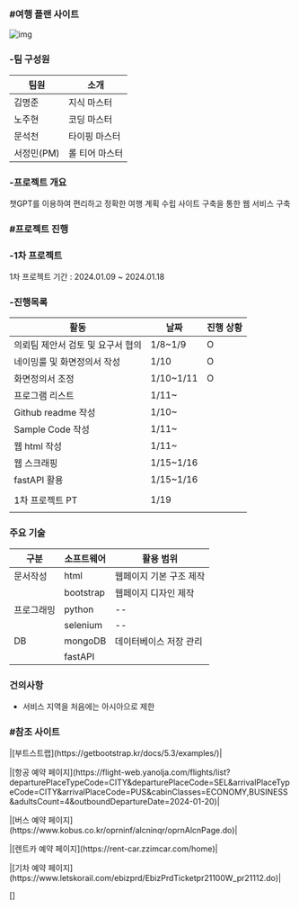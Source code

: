 ### #여행 플랜 사이트

![img](https://github.com/nohjuhyeon/AI_L.K.J/assets/151099231/be4e13da-8bc0-4ce7-a11b-dc324bb60089)

### -팀 구성원 

|팀원|소개|
|--|--|
|김명준|지식 마스터|
|노주현|코딩 마스터|
|문석천|타이핑 마스터|
|서정민(PM)|롤 티어 마스터|

### -프로젝트 개요
<p> 챗GPT를 이용하여 편리하고 정확한 여행 계획 수립 사이트 구축을 통한 웹 서비스 구축 </p>

### #프로젝트 진행

### -1차 프로젝트 

<p> 1차 프로젝트 기간 : 2024.01.09 ~ 2024.01.18 </p>

### -진행목록

|활동|날짜|진행 상황|
|--|--|--|
|의뢰팀 제안서 검토 및 요구서 협의|1/8~1/9|O|
|네이밍룰 및 화면정의서 작성|1/10|O|
|화면정의서 조정|1/10~1/11|O|
|프로그램 리스트|1/11~||
|Github readme 작성|1/10~||
|Sample Code 작성|1/11~||
|웹 html 작성|1/11~||
|웹 스크래핑|1/15~1/16||
|fastAPI 활용|1/15~1/16||
||||
|1차 프로젝트 PT|1/19||
||||

### 주요 기술

|구분|소프트웨어|활용 범위|
|--|--|--|
|문서작성|html|웹페이지 기본 구조 제작|
||bootstrap|웹페이지 디자인 제작|
|프로그래밍|python|--|
||selenium|--|
|DB|mongoDB|데이터베이스 저장 관리|
||fastAPI||


### 건의사항
- 서비스 지역을 처음에는 아시아으로 제한

### #참조 사이트

<p> |[부트스트랩](https://getbootstrap.kr/docs/5.3/examples/)| </p>
<p> |[항공 예약 페이지](https://flight-web.yanolja.com/flights/list?departurePlaceTypeCode=CITY&departurePlaceCode=SEL&arrivalPlaceTypeCode=CITY&arrivalPlaceCode=PUS&cabinClasses=ECONOMY,BUSINESS&adultsCount=4&outboundDepartureDate=2024-01-20)| </p>
<p> |[버스 예약 페이지](https://www.kobus.co.kr/oprninf/alcninqr/oprnAlcnPage.do)| </p>
<p> |[렌트카 예약 페이지](https://rent-car.zzimcar.com/home)| </p>
<p> |[기차 예약 페이지](https://www.letskorail.com/ebizprd/EbizPrdTicketpr21100W_pr21112.do)| </p>
<p> [] </p>
